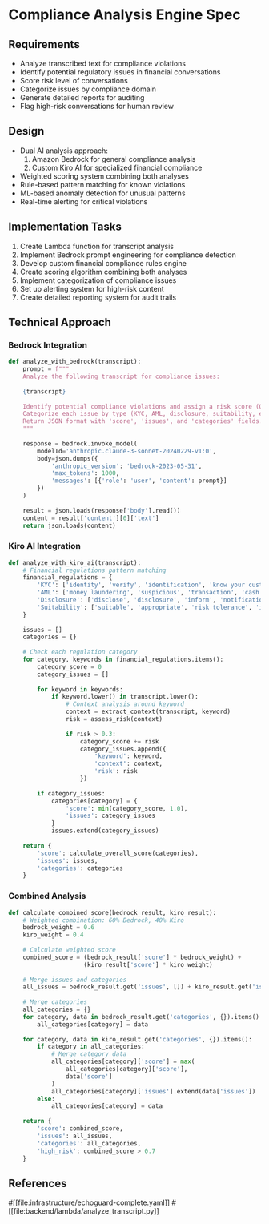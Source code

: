# Compliance Analysis Engine Spec

## Requirements
- Analyze transcribed text for compliance violations
- Identify potential regulatory issues in financial conversations
- Score risk level of conversations
- Categorize issues by compliance domain
- Generate detailed reports for auditing
- Flag high-risk conversations for human review

## Design
- Dual AI analysis approach:
  1. Amazon Bedrock for general compliance analysis
  2. Custom Kiro AI for specialized financial compliance
- Weighted scoring system combining both analyses
- Rule-based pattern matching for known violations
- ML-based anomaly detection for unusual patterns
- Real-time alerting for critical violations

## Implementation Tasks
1. Create Lambda function for transcript analysis
2. Implement Bedrock prompt engineering for compliance detection
3. Develop custom financial compliance rules engine
4. Create scoring algorithm combining both analyses
5. Implement categorization of compliance issues
6. Set up alerting system for high-risk content
7. Create detailed reporting system for audit trails

## Technical Approach

### Bedrock Integration
```python
def analyze_with_bedrock(transcript):
    prompt = f"""
    Analyze the following transcript for compliance issues:
    
    {transcript}
    
    Identify potential compliance violations and assign a risk score (0-1).
    Categorize each issue by type (KYC, AML, disclosure, suitability, etc.)
    Return JSON format with 'score', 'issues', and 'categories' fields.
    """
    
    response = bedrock.invoke_model(
        modelId='anthropic.claude-3-sonnet-20240229-v1:0',
        body=json.dumps({
            'anthropic_version': 'bedrock-2023-05-31',
            'max_tokens': 1000,
            'messages': [{'role': 'user', 'content': prompt}]
        })
    )
    
    result = json.loads(response['body'].read())
    content = result['content'][0]['text']
    return json.loads(content)
```

### Kiro AI Integration
```python
def analyze_with_kiro_ai(transcript):
    # Financial regulations pattern matching
    financial_regulations = {
        'KYC': ['identity', 'verify', 'identification', 'know your customer'],
        'AML': ['money laundering', 'suspicious', 'transaction', 'cash deposit'],
        'Disclosure': ['disclose', 'disclosure', 'inform', 'notification'],
        'Suitability': ['suitable', 'appropriate', 'risk tolerance', 'investment objective']
    }
    
    issues = []
    categories = {}
    
    # Check each regulation category
    for category, keywords in financial_regulations.items():
        category_score = 0
        category_issues = []
        
        for keyword in keywords:
            if keyword.lower() in transcript.lower():
                # Context analysis around keyword
                context = extract_context(transcript, keyword)
                risk = assess_risk(context)
                
                if risk > 0.3:
                    category_score += risk
                    category_issues.append({
                        'keyword': keyword,
                        'context': context,
                        'risk': risk
                    })
        
        if category_issues:
            categories[category] = {
                'score': min(category_score, 1.0),
                'issues': category_issues
            }
            issues.extend(category_issues)
    
    return {
        'score': calculate_overall_score(categories),
        'issues': issues,
        'categories': categories
    }
```

### Combined Analysis
```python
def calculate_combined_score(bedrock_result, kiro_result):
    # Weighted combination: 60% Bedrock, 40% Kiro
    bedrock_weight = 0.6
    kiro_weight = 0.4
    
    # Calculate weighted score
    combined_score = (bedrock_result['score'] * bedrock_weight) + 
                     (kiro_result['score'] * kiro_weight)
    
    # Merge issues and categories
    all_issues = bedrock_result.get('issues', []) + kiro_result.get('issues', [])
    
    # Merge categories
    all_categories = {}
    for category, data in bedrock_result.get('categories', {}).items():
        all_categories[category] = data
    
    for category, data in kiro_result.get('categories', {}).items():
        if category in all_categories:
            # Merge category data
            all_categories[category]['score'] = max(
                all_categories[category]['score'],
                data['score']
            )
            all_categories[category]['issues'].extend(data['issues'])
        else:
            all_categories[category] = data
    
    return {
        'score': combined_score,
        'issues': all_issues,
        'categories': all_categories,
        'high_risk': combined_score > 0.7
    }
```

## References
#[[file:infrastructure/echoguard-complete.yaml]]
#[[file:backend/lambda/analyze_transcript.py]]